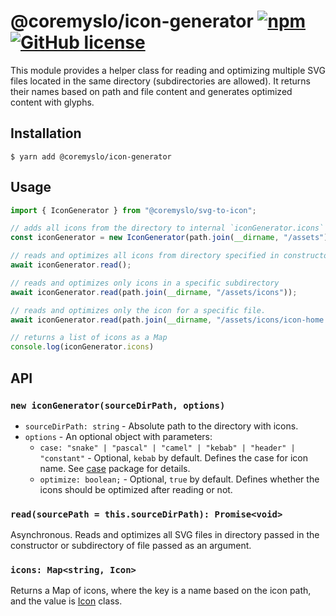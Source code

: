 # @coremyslo/icon-generator [![npm](https://img.shields.io/npm/v/@coremyslo/svg-to-icon)](https://www.npmjs.com/package/@coremyslo/svg-to-icon) [![GitHub license](https://img.shields.io/badge/license-MIT-blue.svg?style=flat-square)](https://github.com/coremyslo/svg-to-icon/blob/master/LICENSE)

This module provides a helper class for reading and optimizing multiple SVG files located in the same directory (subdirectories are allowed). It returns their names based on path and file content and generates optimized content with glyphs.

## Installation

```shell
$ yarn add @coremyslo/icon-generator
```


## Usage
```typescript
import { IconGenerator } from "@coremyslo/svg-to-icon";

// adds all icons from the directory to internal `iconGenerator.icons` but doesn't read them
const iconGenerator = new IconGenerator(path.join(__dirname, "/assets"));

// reads and optimizes all icons from directory specified in constructor
await iconGenerator.read();

// reads and optimizes only icons in a specific subdirectory
await iconGenerator.read(path.join(__dirname, "/assets/icons"));

// reads and optimizes only the icon for a specific file.
await iconGenerator.read(path.join(__dirname, "/assets/icons/icon-home.svg"));

// returns a list of icons as a Map
console.log(iconGenerator.icons)
```

## API
### `new iconGenerator(sourceDirPath, options)`
* `sourceDirPath: string` - Absolute path to the directory with icons.
* `options` - An optional object with parameters:
  * `case: "snake" | "pascal" | "camel" | "kebab" | "header" | "constant"` - Optional, `kebab` by default. Defines the case for icon name. See [case](https://www.npmjs.com/package/case) package for details.
  * `optimize: boolean;` - Optional, `true` by default. Defines whether the icons should be optimized after reading or not.

### `read(sourcePath = this.sourceDirPath): Promise<void>`
Asynchronous. Reads and optimizes all SVG files in directory passed in the constructor or subdirectory of file passed as an argument.

### `icons: Map<string, Icon>`
Returns a Map of icons, where the key is a name based on the icon path, and the value is [Icon](https://www.npmjs.com/package/@coremyslo/svg-to-icon) class.
